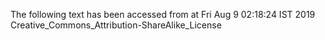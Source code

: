 The following text has been accessed from at Fri Aug 9 02:18:24 IST 2019
Creative_Commons_Attribution-ShareAlike_License
